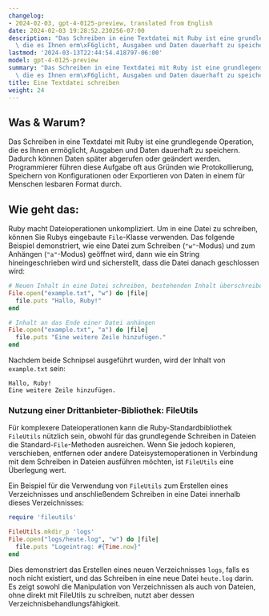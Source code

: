 ```yaml
---
changelog:
- 2024-02-03, gpt-4-0125-preview, translated from English
date: 2024-02-03 19:28:52.230256-07:00
description: "Das Schreiben in eine Textdatei mit Ruby ist eine grundlegende Operation,\
  \ die es Ihnen erm\xF6glicht, Ausgaben und Daten dauerhaft zu speichern. Dadurch\u2026"
lastmod: '2024-03-13T22:44:54.418797-06:00'
model: gpt-4-0125-preview
summary: "Das Schreiben in eine Textdatei mit Ruby ist eine grundlegende Operation,\
  \ die es Ihnen erm\xF6glicht, Ausgaben und Daten dauerhaft zu speichern. Dadurch\u2026"
title: Eine Textdatei schreiben
weight: 24
---
```


## Was & Warum?
Das Schreiben in eine Textdatei mit Ruby ist eine grundlegende Operation, die es Ihnen ermöglicht, Ausgaben und Daten dauerhaft zu speichern. Dadurch können Daten später abgerufen oder geändert werden. Programmierer führen diese Aufgabe oft aus Gründen wie Protokollierung, Speichern von Konfigurationen oder Exportieren von Daten in einem für Menschen lesbaren Format durch.

## Wie geht das:
Ruby macht Dateioperationen unkompliziert. Um in eine Datei zu schreiben, können Sie Rubys eingebaute `File`-Klasse verwenden. Das folgende Beispiel demonstriert, wie eine Datei zum Schreiben (`"w"`-Modus) und zum Anhängen (`"a"`-Modus) geöffnet wird, dann wie ein String hineingeschrieben wird und sicherstellt, dass die Datei danach geschlossen wird:

```ruby
# Neuen Inhalt in eine Datei schreiben, bestehenden Inhalt überschreiben
File.open("example.txt", "w") do |file|
  file.puts "Hallo, Ruby!"
end

# Inhalt an das Ende einer Datei anhängen
File.open("example.txt", "a") do |file|
  file.puts "Eine weitere Zeile hinzufügen."
end
```
Nachdem beide Schnipsel ausgeführt wurden, wird der Inhalt von `example.txt` sein:
```
Hallo, Ruby!
Eine weitere Zeile hinzufügen.
```

### Nutzung einer Drittanbieter-Bibliothek: FileUtils
Für komplexere Dateioperationen kann die Ruby-Standardbibliothek `FileUtils` nützlich sein, obwohl für das grundlegende Schreiben in Dateien die Standard-`File`-Methoden ausreichen. Wenn Sie jedoch kopieren, verschieben, entfernen oder andere Dateisystemoperationen in Verbindung mit dem Schreiben in Dateien ausführen möchten, ist `FileUtils` eine Überlegung wert.

Ein Beispiel für die Verwendung von `FileUtils` zum Erstellen eines Verzeichnisses und anschließendem Schreiben in eine Datei innerhalb dieses Verzeichnisses:
```ruby
require 'fileutils'

FileUtils.mkdir_p 'logs'
File.open("logs/heute.log", "w") do |file|
  file.puts "Logeintrag: #{Time.now}"
end
```

Dies demonstriert das Erstellen eines neuen Verzeichnisses `logs`, falls es noch nicht existiert, und das Schreiben in eine neue Datei `heute.log` darin. Es zeigt sowohl die Manipulation von Verzeichnissen als auch von Dateien, ohne direkt mit FileUtils zu schreiben, nutzt aber dessen Verzeichnisbehandlungsfähigkeit.
